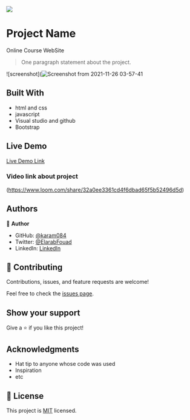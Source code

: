 ![](https://github.com/karam084/online-course)

# Project Name

Online Course WebSite

> One paragraph statement about the project.

![screenshot](![Screenshot from 2021-11-26 03-57-41](https://user-images.githubusercontent.com/77942746/143515573-2d75e63f-9fb0-44b5-a2dc-5f74920fea08.png)

## Built With

- html and css
- javascript
- Visual studio and github
- Bootstrap

## Live Demo

[Live Demo Link](https://karam084.github.io/online-course/)

### Video link about project

(https://www.loom.com/share/32a0ee3361cd4f6dbad65f5b52496d5d)

## Authors

👤 **Author**

- GitHub: [@karam084](https://github.com/karam084)
- Twitter: [@ElarabFouad](https://twitter.com/ElarabFouad)
- LinkedIn: [LinkedIn](https://www.linkedin.com/in/karam-fouad-179830214/)

## 🤝 Contributing

Contributions, issues, and feature requests are welcome!

Feel free to check the [issues page](../../issues/).

## Show your support

Give a ⭐️ if you like this project!

## Acknowledgments

- Hat tip to anyone whose code was used
- Inspiration
- etc

## 📝 License

This project is [MIT](./MIT.md) licensed.
